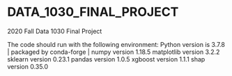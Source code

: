 # DATA_1030_FINAL_PROJECT
2020 Fall Data 1030 Final Project

The code should run with the following environment:
Python version is 3.7.8 | packaged by conda-forge |
numpy version 1.18.5
matplotlib version 3.2.2
sklearn version 0.23.1
pandas version 1.0.5
xgboost version 1.1.1
shap version 0.35.0
